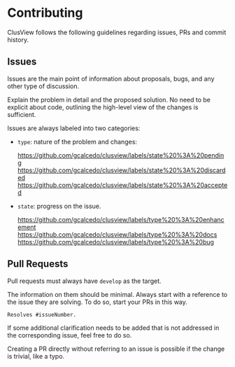 # Contributing
ClusView follows the following guidelines regarding issues, PRs and commit history.

## Issues
Issues are the main point of information about proposals, bugs, and any other type of discussion.

Explain the problem in detail and the proposed solution. No need to be explicit about code,
outlining the high-level view of the changes is sufficient.

Issues are always labeled into two categories:
- `type`: nature of the problem and changes:

  https://github.com/gcalcedo/clusview/labels/state%20%3A%20pending
  https://github.com/gcalcedo/clusview/labels/state%20%3A%20discarded
  https://github.com/gcalcedo/clusview/labels/state%20%3A%20accepted

- `state`: progress on the issue.

  https://github.com/gcalcedo/clusview/labels/type%20%3A%20enhancement
  https://github.com/gcalcedo/clusview/labels/type%20%3A%20docs
  https://github.com/gcalcedo/clusview/labels/type%20%3A%20bug

## Pull Requests
Pull requests must always have `develop` as the target.

The information on them should be minimal. Always start with a reference to the issue they are solving.
To do so, start your PRs in this way.

```markdown
Resolves #issueNumber.
```

If some additional clarification needs to be added that is not addressed in the corresponding issue,
feel free to do so.

Creating a PR directly without referring to an issue is possible if the change is trivial, like a typo.
